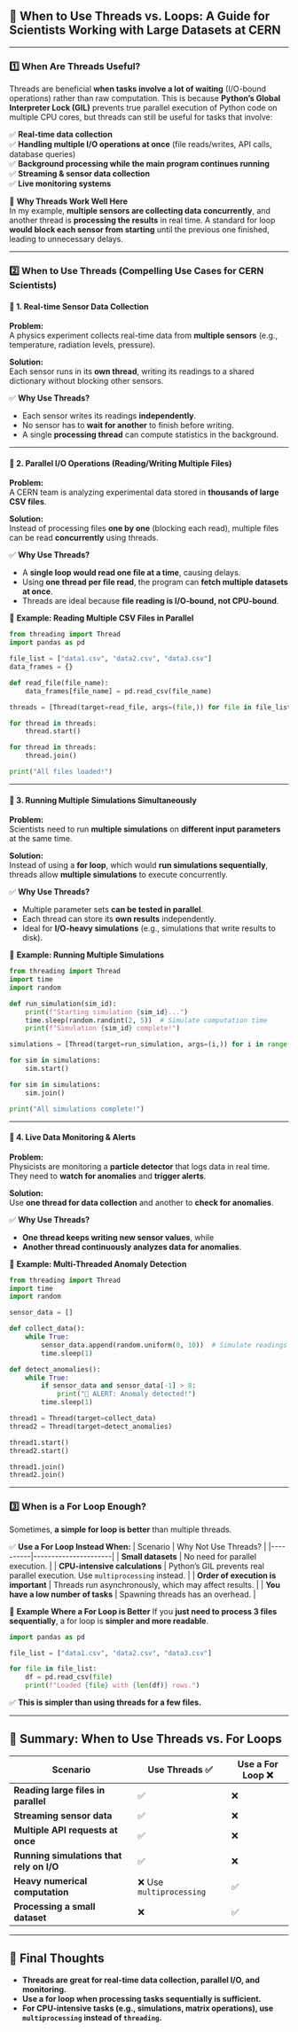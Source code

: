 ## **📌 When to Use Threads vs. Loops: A Guide for Scientists Working with Large Datasets at CERN**

---

### **1️⃣ When Are Threads Useful?**
Threads are beneficial **when tasks involve a lot of waiting** (I/O-bound operations) rather than raw computation. This is because **Python’s Global Interpreter Lock (GIL)** prevents true parallel execution of Python code on multiple CPU cores, but threads can still be useful for tasks that involve:

✅ **Real-time data collection**  
✅ **Handling multiple I/O operations at once** (file reads/writes, API calls, database queries)  
✅ **Background processing while the main program continues running**  
✅ **Streaming & sensor data collection**  
✅ **Live monitoring systems**  

🔹 **Why Threads Work Well Here**  
In my example, **multiple sensors are collecting data concurrently**, and another thread is **processing the results** in real time. A standard for loop **would block each sensor from starting** until the previous one finished, leading to unnecessary delays.

---

### **2️⃣ When to Use Threads (Compelling Use Cases for CERN Scientists)**

#### **📌 1. Real-time Sensor Data Collection**
**Problem:**  
A physics experiment collects real-time data from **multiple sensors** (e.g., temperature, radiation levels, pressure).  

**Solution:**  
Each sensor runs in its **own thread**, writing its readings to a shared dictionary without blocking other sensors.

✅ **Why Use Threads?**  
- Each sensor writes its readings **independently**.  
- No sensor has to **wait for another** to finish before writing.  
- A single **processing thread** can compute statistics in the background.  

---

#### **📌 2. Parallel I/O Operations (Reading/Writing Multiple Files)**
**Problem:**  
A CERN team is analyzing experimental data stored in **thousands of large CSV files**.  

**Solution:**  
Instead of processing files **one by one** (blocking each read), multiple files can be read **concurrently** using threads.

✅ **Why Use Threads?**  
- A **single loop would read one file at a time**, causing delays.  
- Using **one thread per file read**, the program can **fetch multiple datasets at once**.  
- Threads are ideal because **file reading is I/O-bound, not CPU-bound**.  

🔹 **Example: Reading Multiple CSV Files in Parallel**
```python
from threading import Thread
import pandas as pd

file_list = ["data1.csv", "data2.csv", "data3.csv"]
data_frames = {}

def read_file(file_name):
    data_frames[file_name] = pd.read_csv(file_name)

threads = [Thread(target=read_file, args=(file,)) for file in file_list]

for thread in threads:
    thread.start()

for thread in threads:
    thread.join()

print("All files loaded!")
```
---

#### **📌 3. Running Multiple Simulations Simultaneously**
**Problem:**  
Scientists need to run **multiple simulations** on **different input parameters** at the same time.

**Solution:**  
Instead of using a **for loop**, which would **run simulations sequentially**, threads allow **multiple simulations** to execute concurrently.

✅ **Why Use Threads?**  
- Multiple parameter sets **can be tested in parallel**.  
- Each thread can store its **own results** independently.  
- Ideal for **I/O-heavy simulations** (e.g., simulations that write results to disk).  

🔹 **Example: Running Multiple Simulations**
```python
from threading import Thread
import time
import random

def run_simulation(sim_id):
    print(f"Starting simulation {sim_id}...")
    time.sleep(random.randint(2, 5))  # Simulate computation time
    print(f"Simulation {sim_id} complete!")

simulations = [Thread(target=run_simulation, args=(i,)) for i in range(5)]

for sim in simulations:
    sim.start()

for sim in simulations:
    sim.join()

print("All simulations complete!")
```
---

#### **📌 4. Live Data Monitoring & Alerts**
**Problem:**  
Physicists are monitoring a **particle detector** that logs data in real time. They need to **watch for anomalies** and **trigger alerts**.

**Solution:**  
Use **one thread for data collection** and another to **check for anomalies**.

✅ **Why Use Threads?**  
- **One thread keeps writing new sensor values**, while  
- **Another thread continuously analyzes data for anomalies**.

🔹 **Example: Multi-Threaded Anomaly Detection**
```python
from threading import Thread
import time
import random

sensor_data = []

def collect_data():
    while True:
        sensor_data.append(random.uniform(0, 10))  # Simulate readings
        time.sleep(1)

def detect_anomalies():
    while True:
        if sensor_data and sensor_data[-1] > 8:
            print("🚨 ALERT: Anomaly detected!")
        time.sleep(1)

thread1 = Thread(target=collect_data)
thread2 = Thread(target=detect_anomalies)

thread1.start()
thread2.start()

thread1.join()
thread2.join()
```
---

### **3️⃣ When is a For Loop Enough?**
Sometimes, **a simple for loop is better** than multiple threads.

✅ **Use a For Loop Instead When:**
| Scenario | Why Not Use Threads? |
|----------|----------------------|
| **Small datasets** | No need for parallel execution. |
| **CPU-intensive calculations** | Python’s GIL prevents real parallel execution. Use `multiprocessing` instead. |
| **Order of execution is important** | Threads run asynchronously, which may affect results. |
| **You have a low number of tasks** | Spawning threads has an overhead. |

🔹 **Example Where a For Loop is Better**
If you **just need to process 3 files sequentially**, a for loop is **simpler and more readable**.
```python
import pandas as pd

file_list = ["data1.csv", "data2.csv", "data3.csv"]

for file in file_list:
    df = pd.read_csv(file)
    print(f"Loaded {file} with {len(df)} rows.")
```
✅ **This is simpler than using threads for a few files.**

---

## **🚀 Summary: When to Use Threads vs. For Loops**
| **Scenario** | **Use Threads** ✅ | **Use a For Loop** ❌ |
|-------------|------------------|------------------|
| **Reading large files in parallel** | ✅ | ❌ |
| **Streaming sensor data** | ✅ | ❌ |
| **Multiple API requests at once** | ✅ | ❌ |
| **Running simulations that rely on I/O** | ✅ | ❌ |
| **Heavy numerical computation** | ❌ Use `multiprocessing` | ✅ |
| **Processing a small dataset** | ❌ | ✅ |

---

## **🚀 Final Thoughts**
- **Threads are great for real-time data collection, parallel I/O, and monitoring.**
- **Use a for loop when processing tasks sequentially is sufficient.**
- **For CPU-intensive tasks (e.g., simulations, matrix operations), use `multiprocessing` instead of `threading`.**
